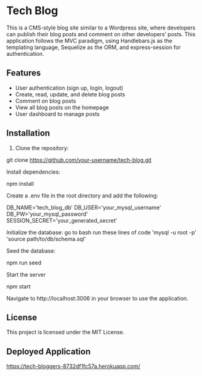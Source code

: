 # Tech Blog

This is a CMS-style blog site similar to a Wordpress site, where developers can publish their blog posts and comment on other developers’ posts. This application follows the MVC paradigm, using Handlebars.js as the templating language, Sequelize as the ORM, and express-session for authentication.

## Features

- User authentication (sign up, login, logout)
- Create, read, update, and delete blog posts
- Comment on blog posts
- View all blog posts on the homepage
- User dashboard to manage posts

## Installation

1. Clone the repository:

git clone https://github.com/your-username/tech-blog.git

Install dependencies:

npm install

Create a .env file in the root directory and add the following:

DB_NAME='tech_blog_db'
DB_USER='your_mysql_username'
DB_PW='your_mysql_password'
SESSION_SECRET='your_generated_secret'

Initialize the database:
go to bash
run these lines of code 
'mysql -u root -p'
'source path/to/db/schema.sql'

Seed the database:

npm run seed

Start the server

npm start

Navigate to http://localhost:3006 in your browser to use the application.

## License
This project is licensed under the MIT License.

## Deployed Application 
https://tech-bloggers-8732df1fc57a.herokuapp.com/ 